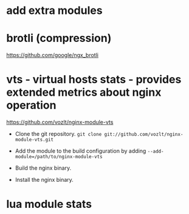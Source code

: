 # add extra modules

# brotli (compression)
https://github.com/google/ngx_brotli

# vts - virtual hosts stats - provides extended metrics about nginx operation
https://github.com/vozlt/nginx-module-vts


- Clone the git repository.
  `git clone git://github.com/vozlt/nginx-module-vts.git`
- Add the module to the build configuration by adding `--add-module=/path/to/nginx-module-vts`

- Build the nginx binary.

- Install the nginx binary.

# lua module stats
